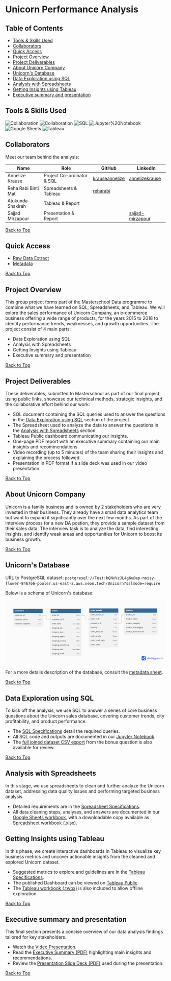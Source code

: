 # Unicorn Performance Analysis

## Table of Contents

- [Tools & Skills Used](#tools--skills-used)
- [Collaborators](#collaborators)
- [Quick Access](#quick-access)
- [Project Overview](#project-overview)
- [Project Deliverables](#project-deliverables)
- [About Unicorn Company](#about-unicorn-company)
- [Unicorn's Database](#unicorns-database)
- [Data Exploration using SQL](#data-exploration-using-sql)
- [Analysis with Spreadsheets](#analysis-with-spreadsheets)
- [Getting Insights using Tableau](#getting-insights-using-tableau)
- [Executive summary and presentation](#executive-summary-and-presentation)

## Tools & Skills Used

![Collaboration](https://img.shields.io/badge/Collaboration-Group%20Project-%23e91e63)
![Collaboration](https://img.shields.io/badge/Collaboration-Data%20Presentation-%23e91e63)
![SQL](https://img.shields.io/badge/SQL-Data%20Exploration-%233298DA)
![Jupyter%20Notebook](https://img.shields.io/badge/Jupyter%20Notebook-Interactive%20Analysis-%23c35817)
![Google Sheets](https://img.shields.io/badge/Google%20Sheets-Data%20Analysis-%2334a853)
![Tableau](https://img.shields.io/badge/Tableau-Dashboard-%235778a4)

## Collaborators

Meet our team behind the analysis:

| Name | Role | GitHub | LinkedIn |
| --- | --- | --- | --- |
| Annelize Krause | Project Co-ordinator & SQL | [krauseannelize](https://github.com/krauseannelize) | [annelizekrause](https://www.linkedin.com/in/annelizekrause/) |
| Reha Rabi Binti Mat | Spreadsheets & Tableau | [reharabi](https://github.com/reharabi) | []() |
| Atukunda Shakirah | Tableau & Report | []() | []() |
| Sajjad Mirzapour | Presentation & Report | []() | [sajjad-mirzapour](https://www.linkedin.com/in/sajjad-mirzapour-1b8476295/) |

[Back to Top](#table-of-contents)

## Quick Access

- [Raw Data Extract](/unicorn-dataset.csv)
- [Metadata](/unicorn-metadata.md)

[Back to Top](#table-of-contents)

## Project Overview

This group project forms part of the Masterschool Data programme to combine what we have learned on SQL, Spreadsheets, and Tableau. We will exlore the sales performance of Unicorn Company, an e-commerce business offering a wide range of products, for the years 2015 to 2018 to identify performance trends, weaknesses, and growth opportunities. The project consist of 4 main parts:

- Data Exploration using SQL
- Analysis with Spreadsheets
- Getting Insights using Tableau
- Executive summary and presentation

[Back to Top](#table-of-contents)

## Project Deliverables

These deliverables, submitted to Masterschool as part of our final project using public links, showcase our technical methods, strategic insights, and the collaborative effort behind our work:

- SQL document containing the SQL queries used to answer the questions in the [Data Exploration using SQL](#data-exploration-using-sql) section of the project.
- The Spreadsheet used to analyze the data to answer the questions in the [Analysis with Spreadsheets](#analysis-with-spreadsheets) section.
- Tableau Public dashboard communicating our insights.
- One-page PDF report with an executive summary containing our main insights and recommendations.
- Video recording (up to 5 minutes) of the team sharing their insights and explaining the process followed.
- Presentation in PDF format if a slide deck was used in our video presentation.

[Back to Top](#table-of-contents)

## About Unicorn Company

Unicorn is a family business and is owned by 2 stakeholders who are very invested in their business. They already have a small data analytics team but want to expand it significantly over the next few months. As part of the interview process for a new DA postion, they provide a sample dataset from their sales data. The interview task is to analyze the data, find interesting insights, and identify weak areas and opportunities for Unicorn to boost its business growth.

[Back to Top](#table-of-contents)

## Unicorn's Database

URL to PostgreSQL dataset: `postgresql://Test:bQNxVzJL4g6u@ep-noisy-flower-846766-pooler.us-east-2.aws.neon.tech/Unicorn?sslmode=require`

Below is a schema of Unicorn's database:

![Unicorn's Database Schema](/unicorn-database-schema.png)

For a more details description of the database, consult the [metadata sheet](/unicorn-metadata.md).

[Back to Top](#table-of-contents)

## Data Exploration using SQL

To kick off the analysis, we use SQL to answer a series of core business questions about the Unicorn sales database, covering customer trends, city profitability, and product performance.

- The [SQL Specifications](/specifications-sql.md) detail the required queries.
- All SQL code and outputs are documented in our [Jupyter Notebook](/unicorn_exploration.ipynb).
- The [full joined dataset CSV export](/unicorn_extract.csv) from the bonus question is also available for review.

[Back to Top](#table-of-contents)

## Analysis with Spreadsheets

In this stage, we use spreadsheets to clean and further analyze the Unicorn dataset, addressing data quality issues and performing targeted business analysis.

- Detailed requirements are in the [Spreadsheet Specifications](/specifications-spreadsheets.md).
- All data cleaning steps, analyses, and answers are documented in our [Google Sheets workbook](https://docs.google.com/spreadsheets/d/1m67MvPY3IG0gM0Y3MYFQa8PUrFpDLqbW26qmhYt5CsU/edit?usp=sharing), with a downloadable copy available as [Spreadsheet workbook (.xlsx)](/unicorn-analysis.xlsx).

## Getting Insights using Tableau

In this phase, we create interactive dashboards in Tableau to visualize key business metrics and uncover actionable insights from the cleaned and explored Unicorn dataset.

- Suggested metrics to explore and guidelines are in the [Tableau Specifications](/specifications-tableau.md).
- The published Dashboard can be viewed on [Tableau Public](https://public.tableau.com/views/unicornprojectfinal_17533900132030/Dashboard).
- The [Tableau workbook (.twbx)](/unicorn-dashboard.twbx) is also included to allow offline exploration.

[Back to Top](#table-of-contents)

## Executive summary and presentation

This final section presents a concise overview of our data analysis findings tailored for key stakeholders.

- Watch the [Video Presentation](/unicorn-video-presentation.mov).
- Read the [Executive Summary (PDF)](/unicorn-executive-summary.pdf) highlighting main insights and recommendations.
- Review the [Presentation Slide Deck (PDF)](/unicorn-slide-deck.pdf) used during the presentation.

[Back to Top](#table-of-contents)
